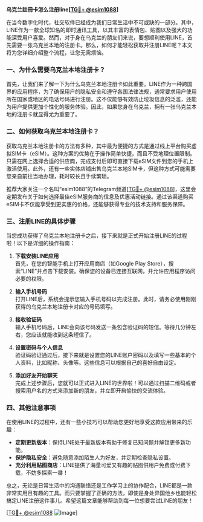 **乌克兰註冊卡怎么注册line[[TG💪+ @esim1088](https://t.me/s/esim1088)]**

在当今数字化时代，社交软件已经成为我们日常生活中不可或缺的一部分。其中，LINE作为一款全球知名的即时通讯工具，以其丰富的表情包、贴图以及强大的功能深受用户喜爱。然而，对于身在乌克兰的朋友们来说，要想顺利使用LINE，首先需要一张乌克兰本地的注册卡。那么，如何才能轻松获取并注册LINE呢？本文将为您详细介绍整个流程，让您无需烦恼。

### 一、为什么需要乌克兰本地注册卡？

首先，让我们来了解一下为什么乌克兰本地注册卡如此重要。LINE作为一种跨国界的应用程序，为了确保用户的隐私安全和遵守各国法律法规，通常要求用户使用所在国家或地区的电话号码进行注册。这不仅能够有效防止垃圾信息的泛滥，还能为用户提供更加个性化的服务体验。因此，如果您身在乌克兰，拥有一张乌克兰本地的注册卡就显得尤为重要了。

### 二、如何获取乌克兰本地注册卡？

获取乌克兰本地注册卡的方法有多种，其中最为便捷的方式是通过线上平台购买虚拟SIM卡（eSIM）。这种方案的优势在于操作简单快捷，而且不受地理位置限制。只需在网上选择合适的供应商，完成支付后即可直接下载eSIM文件到您的手机上激活使用。此外，还有一些实体店铺出售乌克兰本地SIM卡，但这种方式可能需要您亲自前往当地办理，耗时较长且手续繁琐。

推荐大家关注一个名叫“esim1088”的Telegram频道[[TG💪+ @esim1088](https://t.me/s/esim1088)]，这里会定期发布关于如何选择最佳eSIM服务商的信息及优惠活动链接。通过该渠道购买eSIM卡不仅能享受到更实惠的价格，还能够获得专业的技术支持和服务保障。

### 三、注册LINE的具体步骤

当您成功获得了乌克兰本地注册卡之后，接下来就是正式开始注册LINE的过程啦！以下是详细的操作指南：

1. **下载安装LINE应用**  
   首先，在您的智能手机上打开应用商店（如Google Play Store），搜索“LINE”并点击下载安装。确保您的设备已连接互联网，并允许应用程序访问必要的权限。

2. **输入手机号码**  
   打开LINE后，系统会提示您输入手机号码以完成注册。此时，请务必使用刚刚获得的乌克兰本地注册卡对应的号码填写。

3. **接收验证码**  
   输入手机号码后，LINE会向该号码发送一条包含验证码的短信。等待几分钟左右，您应该就能收到这条短信了。

4. **设置密码与个人信息**  
   验证码验证通过后，接下来就是设置您的LINE账户密码以及填写一些基本的个人资料，比如昵称、头像等。这些信息可以根据自己的喜好自由设定。

5. **添加好友开始聊天**  
   完成上述步骤后，您就可以正式进入LINE的世界啦！可以通过扫描二维码或者搜索用户名的方式来添加新的朋友，并立即开启愉快的交流体验。

### 四、其他注意事项

在使用LINE的过程中，还有一些小技巧可以帮助您更好地享受这款应用带来的乐趣：

- **定期更新版本**：保持LINE处于最新版本有助于修复已知问题并解锁更多新功能。
- **保护隐私安全**：避免随意添加陌生人为好友，并定期检查隐私设置。
- **充分利用贴图商店**：LINE提供了海量可爱又有趣的贴图供用户免费或付费下载，不妨多探索一番！

总之，无论是日常生活中的沟通联络还是工作学习上的协作配合，LINE都是一款非常实用且有趣的工具。而只要掌握了正确的方法，即使是身处异国他乡也能轻松搞定LINE注册这件事儿。希望这篇文章能够帮助到每一位想要尝试LINE的朋友！

[[TG💪+ @esim1088](https://t.me/s/esim1088) ![Image](https://i.postimg.cc/4NQfJmqS/Snipaste-2025-05-13-00-14-12.png)]